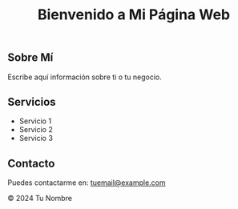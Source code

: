 <!DOCTYPE html>
<html lang="es">
<head>
    <meta charset="UTF-8">
    <meta name="viewport" content="width=device-width, initial-scale=1.0">
    <meta name="description" content="Descripción breve de tu página.">
    <title>Tu Título Aquí</title>
    <link rel="stylesheet" href="styles.css"> <!-- Si usas CSS -->
</head>
<body>
    <header>
        <h1>Bienvenido a Mi Página Web</h1>
    </header>
    <main>
        <section>
            <h2>Sobre Mí</h2>
            <p>Escribe aquí información sobre ti o tu negocio.</p>
        </section>
        <section>
            <h2>Servicios</h2>
            <ul>
                <li>Servicio 1</li>
                <li>Servicio 2</li>
                <li>Servicio 3</li>
            </ul>
        </section>
        <section>
            <h2>Contacto</h2>
            <p>Puedes contactarme en: <a href="mailto:tuemail@example.com">tuemail@example.com</a></p>
        </section>
    </main>
    <footer>
        <p>&copy; 2024 Tu Nombre</p>
    </footer>
</body>
</html>
